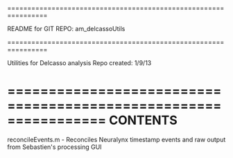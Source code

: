 ================================================================

README for GIT REPO: am_delcassoUtils 

================================================================

Utilities for Delcasso analysis 
Repo created: 1/9/13

================================================================
CONTENTS
================================================================

reconcileEvents.m 
    - Reconciles Neuralynx timestamp events and raw output from Sebastien's
    processing GUI